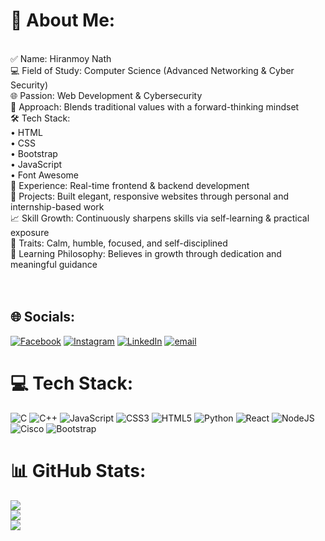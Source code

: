 # 💫 About Me:
<br>✅ Name: Hiranmoy Nath<br>💻 Field of Study: Computer Science (Advanced Networking & Cyber Security)<br>🌐 Passion: Web Development & Cybersecurity<br>🧠 Approach: Blends traditional values with a forward-thinking mindset<br>🛠️ Tech Stack:<br>• HTML<br>• CSS<br>• Bootstrap<br>• JavaScript<br>• Font Awesome<br>🌟 Experience: Real-time frontend & backend development<br>🧪 Projects: Built elegant, responsive websites through personal and internship-based work<br>📈 Skill Growth: Continuously sharpens skills via self-learning & practical exposure<br>🧘 Traits: Calm, humble, focused, and self-disciplined<br>🎯 Learning Philosophy: Believes in growth through dedication and meaningful guidance<br><br><br>


## 🌐 Socials:
[![Facebook](https://img.shields.io/badge/Facebook-%231877F2.svg?logo=Facebook&logoColor=white)](https://facebook.com/https://m.facebook.com/profile.php?id=61553777800037) [![Instagram](https://img.shields.io/badge/Instagram-%23E4405F.svg?logo=Instagram&logoColor=white)](https://instagram.com/https://www.instagram.com/myself_hiranmoy?igsh=NGx5M2U0ZWFvdTZy) [![LinkedIn](https://img.shields.io/badge/LinkedIn-%230077B5.svg?logo=linkedin&logoColor=white)](https://linkedin.com/in/https://www.linkedin.com/in/hiranmoy-nath-01589a346?lipi=urn%3Ali%3Apage%3Ad_flagship3_profile_view_base_contact_details%3BNJnWNEDRSxCerw1AOwtDNg%3D%3D) [![email](https://img.shields.io/badge/Email-D14836?logo=gmail&logoColor=white)](mailto:nathhiranmoy17@gmail.com) 

# 💻 Tech Stack:
![C](https://img.shields.io/badge/c-%2300599C.svg?style=for-the-badge&logo=c&logoColor=white) ![C++](https://img.shields.io/badge/c++-%2300599C.svg?style=for-the-badge&logo=c%2B%2B&logoColor=white) ![JavaScript](https://img.shields.io/badge/javascript-%23323330.svg?style=for-the-badge&logo=javascript&logoColor=%23F7DF1E) ![CSS3](https://img.shields.io/badge/css3-%231572B6.svg?style=for-the-badge&logo=css3&logoColor=white) ![HTML5](https://img.shields.io/badge/html5-%23E34F26.svg?style=for-the-badge&logo=html5&logoColor=white) ![Python](https://img.shields.io/badge/python-3670A0?style=for-the-badge&logo=python&logoColor=ffdd54) ![React](https://img.shields.io/badge/react-%2320232a.svg?style=for-the-badge&logo=react&logoColor=%2361DAFB) ![NodeJS](https://img.shields.io/badge/node.js-6DA55F?style=for-the-badge&logo=node.js&logoColor=white) ![Cisco](https://img.shields.io/badge/cisco-%23049fd9.svg?style=for-the-badge&logo=cisco&logoColor=black) ![Bootstrap](https://img.shields.io/badge/bootstrap-%238511FA.svg?style=for-the-badge&logo=bootstrap&logoColor=white)
# 📊 GitHub Stats:
![](https://github-readme-stats.vercel.app/api?username=Hiranmoy-Nath&theme=dark&hide_border=false&include_all_commits=true&count_private=false)<br/>
![](https://nirzak-streak-stats.vercel.app/?user=Hiranmoy-Nath&theme=dark&hide_border=false)<br/>
![](https://github-readme-stats.vercel.app/api/top-langs/?username=Hiranmoy-Nath&theme=dark&hide_border=false&include_all_commits=true&count_private=false&layout=compact)

